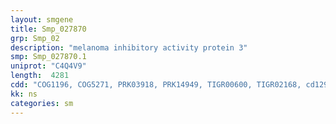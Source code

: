 ```yaml
---
layout: smgene
title: Smp_027870
grp: Smp_02
description: "melanoma inhibitory activity protein 3"
smp: Smp_027870.1
uniprot: "C4Q4V9"
length:  4281
cdd: "COG1196, COG5271, PRK03918, PRK14949, TIGR00600, TIGR02168, cd12923, cl17108, pfam05483, pfam09528"
kk: ns
categories: sm
---
```


